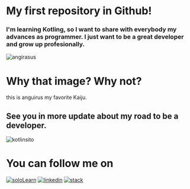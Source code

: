 # My first repository in Github!

### I'm learning Kotling, so I want to share with everybody my advances as programmer. I just want to be a great developer and grow up profesionally.

![angirasus](https://th.bing.com/th/id/R.14be09b341484a60c54b8170a36c8862?rik=WqNBkAFmvOx2xg&riu=http%3a%2f%2fvignette3.wikia.nocookie.net%2fgodzilla%2fimages%2fe%2fe7%2fGDAMM_-_Anguirus.png%2frevision%2flatest%2fscale-to-width-down%2f2000%3fcb%3d20160102022916&ehk=lowUSoovH6VIcmwSiryBIL209%2bcCQ7q9vbOCWfJzWf4%3d&risl=1&pid=ImgRaw&r=0)

# Why that image? Why not?

this is anguirus my favorite Kaiju.

## See you in more update about my road to be a developer.

![kotlinsito](https://img.shields.io/badge/Made_with%20Kotlin-100000?style=for-the-badge&logo=Kotlin&logoColor=white&labelColor=FF0000&color=FFFFFF)

# You can follow me on

[![soloLearn](https://img.shields.io/badge/-Sololearn-3a464b?style=for-the-badge&logo=Sololearn&logoColor=white)](https://www.sololearn.com/profile/27926366) [![linkedin](https://img.shields.io/badge/LinkedIn-0077B5?style=for-the-badge&logo=linkedin&logoColor=white)](https://www.linkedin.com/in/jmmc39/) [![stack](https://aleen42.github.io/badges/src/stackoverflow.svg)](https://stackoverflow.com/users/20875156/josemmc39)